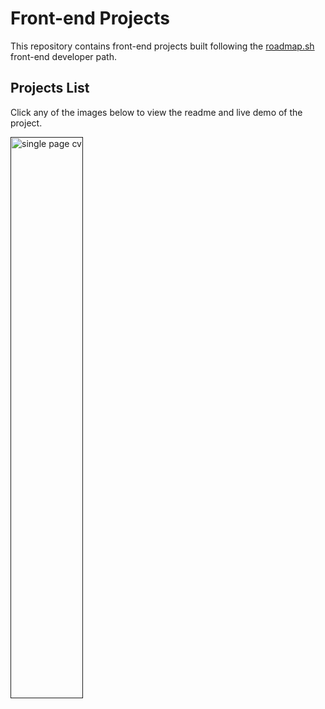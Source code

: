 # Front-end Projects

This repository contains front-end projects built following the [roadmap.sh](https://roadmap.sh/) front-end developer path.

## Projects List

Click any of the images below to view the readme and live demo of the project.

<p align="left">
  <a href=''>
    <img width="48%" src="" alt="single page cv" />
  </a>
</p>
